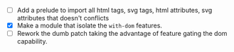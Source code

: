  - [ ] Add a prelude to import all html tags, svg tags, html attributes, svg attributes that doesn't conflicts
 - [X] Make a module that isolate the `with-dom` features.
 - [ ] Rework the dumb patch taking the advantage of feature gating the dom capability.
